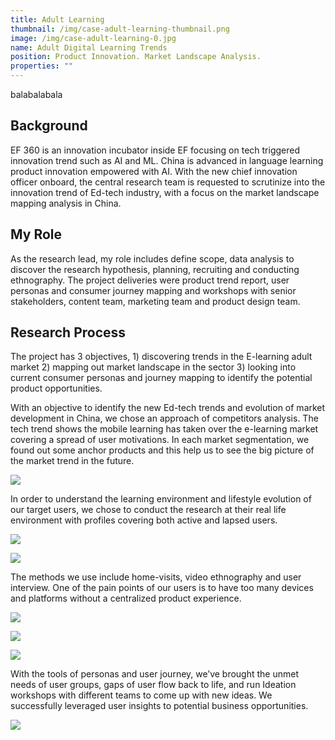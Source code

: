 ```yaml
---
title: Adult Learning
thumbnail: /img/case-adult-learning-thumbnail.png
image: /img/case-adult-learning-0.jpg
name: Adult Digital Learning Trends
position: Product Innovation. Market Landscape Analysis.
properties: ""
---
```

balabalabala

## **Background**

EF 360 is an innovation incubator inside EF focusing on tech triggered innovation trend such as AI and ML. China is advanced in language learning product innovation empowered with AI. With the new chief innovation officer onboard, the central research team is requested to scrutinize into the innovation trend of Ed-tech industry, with a focus on the market landscape mapping analysis in China.

## **My Role**

As the research lead, my role includes define scope, data analysis to discover the research hypothesis, planning, recruiting and conducting ethnography. The project deliveries were product trend report, user personas and consumer journey mapping and workshops with senior stakeholders, content team, marketing team and product design team.

## **Research Process**

The project has 3 objectives, 1) discovering trends in the E-learning adult market 2) mapping out market landscape in the sector 3) looking into current consumer personas and journey mapping to identify the potential product opportunities.

With an objective to identify the new Ed-tech trends and evolution of market development in China, we chose an approach of competitors analysis. The tech trend shows the mobile learning has taken over the e-learning market covering a spread of user motivations. In each market segmentation, we found out some anchor products and this help us to see the big picture of the market trend in the future.

![](/img/case-adult-learning-5.png)

In order to understand the learning environment and lifestyle evolution of our target users, we chose to conduct the research at their real life environment with profiles covering both active and lapsed users.

![](/img/case-adult-learning-7.png)

![](/img/case-adult-learning-6.png)

The methods we use include home-visits, video ethnography and user interview. One of the pain points of our users is to have too many devices and platforms without a centralized product experience.

![](/img/case-adult-learning-2.jpg)

![](/img/case-adult-learning-3.jpg)

![](/img/case-adult-learning-4.png)

With the tools of personas and user journey, we’ve brought the unmet needs of user groups, gaps of user flow back to life, and run Ideation workshops with different teams to come up with new ideas. We successfully leveraged user insights to potential business opportunities.

![](/img/case-adult-learning-1.png)
